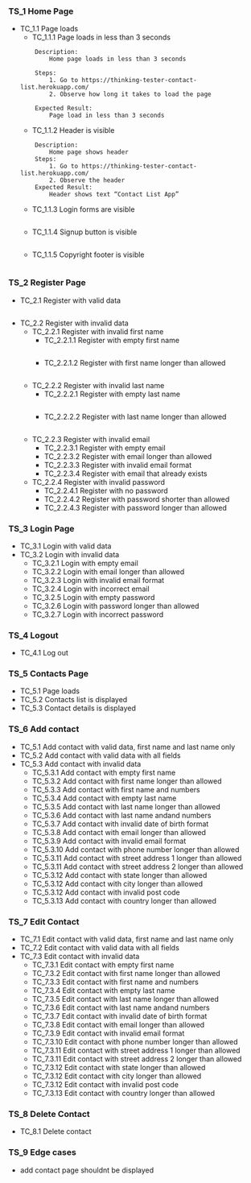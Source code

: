### TS_1 Home Page
* TC_1.1 Page loads  
    * TC_1.1.1 Page loads in less than 3 seconds  
    ```
        Description:
            Home page loads in less than 3 seconds

        Steps:
            1. Go to https://thinking-tester-contact-list.herokuapp.com/ 
            2. Observe how long it takes to load the page

        Expected Result:
            Page load in less than 3 seconds
    ```
    * TC_1.1.2 Header is visible  
    ```
        Description:
            Home page shows header
        Steps:
            1. Go to https://thinking-tester-contact-list.herokuapp.com/ 
            2. Observe the header
        Expected Result:
            Header shows text “Contact List App”
    ```
    * TC_1.1.3 Login forms are visible
    ```
    ```
    * TC_1.1.4 Signup button is visible
    ```
    ```
    * TC_1.1.5 Copyright footer is visible
    ```
    ```

### TS_2 Register Page
* TC_2.1 Register with valid data  
    ```
    ```
* TC_2.2 Register with invalid data  
    * TC_2.2.1 Register with invalid first name  
        * TC_2.2.1.1 Register with empty first name  
            ```
            ```
        * TC_2.2.1.2 Register with first name longer than allowed  
            ```
            ```
    * TC_2.2.2 Register with invalid last name  
        * TC_2.2.2.1 Register with empty last name  
            ```
            ```
        * TC_2.2.2.2 Register with last name longer than allowed
            ```
            ```
    * TC_2.2.3 Register with invalid email  
        * TC_2.2.3.1 Register with empty email  
        * TC_2.2.3.2 Register with email longer than allowed
        * TC_2.2.3.3 Register with invalid email format  
        * TC_2.2.3.4 Register with email that already exists 
    * TC_2.2.4 Register with invalid password  
        * TC_2.2.4.1 Register with no password  
        * TC_2.2.4.2 Register with password shorter than allowed
        * TC_2.2.4.3 Register with password longer than allowed


### TS_3 Login Page
* TC_3.1 Login with valid data
* TC_3.2 Login with invalid data
    * TC_3.2.1 Login with empty email
    * TC_3.2.2 Login with email longer than allowed
    * TC_3.2.3 Login with invalid email format 
    * TC_3.2.4 Login with incorrect email
    * TC_3.2.5 Login with empty password
    * TC_3.2.6 Login with password longer than allowed
    * TC_3.2.7 Login with incorrect password

### TS_4 Logout
* TC_4.1 Log out

### TS_5 Contacts Page
* TC_5.1 Page loads
* TC_5.2 Contacts list is displayed
* TC_5.3 Contact details is displayed

### TS_6 Add contact
* TC_5.1 Add contact with valid data, first name and last name only
* TC_5.2 Add contact with valid data with all fields
* TC_5.3 Add contact with invalid data
    * TC_5.3.1 Add contact with empty first name
    * TC_5.3.2 Add contact with first name longer than allowed
    * TC_5.3.3 Add contact with first name and numbers
    * TC_5.3.4 Add contact with empty last name
    * TC_5.3.5 Add contact with last name longer than allowed
    * TC_5.3.6 Add contact with last name andand numbers
    * TC_5.3.7 Add contact with invalid date of birth format
    * TC_5.3.8 Add contact with email longer than allowed
    * TC_5.3.9 Add contact with invalid email format 
    * TC_5.3.10 Add contact with phone number longer than allowed
    * TC_5.3.11 Add contact with street address 1 longer than allowed
    * TC_5.3.11 Add contact with street address 2 longer than allowed
    * TC_5.3.12 Add contact with state longer than allowed
    * TC_5.3.12 Add contact with city longer than allowed
    * TC_5.3.12 Add contact with invalid post code
    * TC_5.3.13 Add contact with country longer than allowed

### TS_7 Edit Contact
* TC_7.1 Edit contact with valid data, first name and last name only
* TC_7.2 Edit contact with valid data with all fields
* TC_7.3 Edit contact with invalid data
    * TC_7.3.1 Edit contact with empty first name
    * TC_7.3.2 Edit contact with first name longer than allowed
    * TC_7.3.3 Edit contact with first name and numbers
    * TC_7.3.4 Edit contact with empty last name
    * TC_7.3.5 Edit contact with last name longer than allowed
    * TC_7.3.6 Edit contact with last name andand numbers
    * TC_7.3.7 Edit contact with invalid date of birth format
    * TC_7.3.8 Edit contact with email longer than allowed
    * TC_7.3.9 Edit contact with invalid email format 
    * TC_7.3.10 Edit contact with phone number longer than allowed
    * TC_7.3.11 Edit contact with street address 1 longer than allowed
    * TC_7.3.11 Edit contact with street address 2 longer than allowed
    * TC_7.3.12 Edit contact with state longer than allowed
    * TC_7.3.12 Edit contact with city longer than allowed
    * TC_7.3.12 Edit contact with invalid post code
    * TC_7.3.13 Edit contact with country longer than allowed

### TS_8 Delete Contact
* TC_8.1 Delete contact

### TS_9 Edge cases
* add contact page shouldnt be displayed